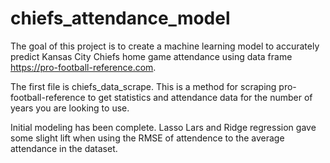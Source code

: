 # chiefs_attendance_model

The goal of this project is to create a machine learning model to accurately predict Kansas City Chiefs home game attendance using data frame https://pro-football-reference.com.

The first file is chiefs_data_scrape. This is a method for scraping pro-football-reference to get statistics and attendance
data for the number of years you are looking to use.

Initial modeling has been complete. Lasso Lars and Ridge regression gave some slight lift when using the RMSE of attendence to the average attendance in the dataset. 




